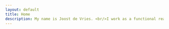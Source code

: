 ```yaml
---
layout: default
title: Home
description: My name is Joost de Vries. <br/>I work as a functional reactive developer in Scala, Kotlin & Typescript. <br/>Currently as an independent contractor at Port of Rotterdam.<br/> I like to sing, play the saxophone, hike.
---
```


